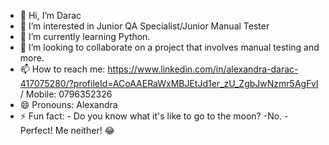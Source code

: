 - 👋 Hi, I’m Darac
- 👀 I’m interested in Junior QA Specialist/Junior Manual Tester
- 🌱 I’m currently learning Python.
- 💞️ I’m looking to collaborate on a project that involves manual testing and more.
- 📫 How to reach me: https://www.linkedin.com/in/alexandra-darac-417075280/?profileId=ACoAAERaWxMBJEtJd1er_zU_ZgbJwNzmr5AgFvI  /  Mobile: 0796352326 
- 😄 Pronouns: Alexandra
- ⚡ Fun fact: - Do you know what it's like to go to the moon?
                -No.
                - Perfect! Me neither! 😂

<!---
Darac1991/Darac1991 is a ✨ special ✨ repository because its `README.md` (this file) appears on your GitHub profile.
You can click the Preview link to take a look at your changes.
--->
